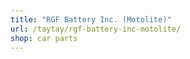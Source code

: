 ```yaml
---
title: "RGF Battery Inc. (Motolite)"
url: /taytay/rgf-battery-inc-motolite/
shop: car parts
---
```

